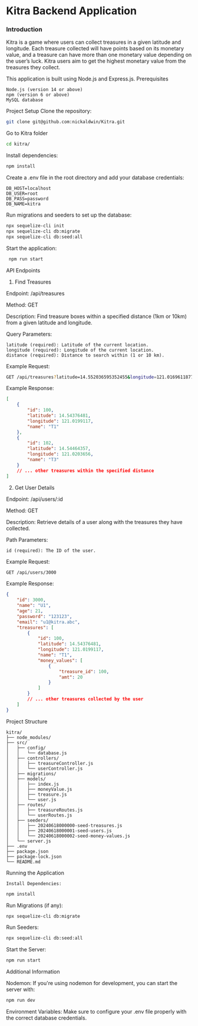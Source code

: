 # Kitra Backend Application
### Introduction

Kitra is a game where users can collect treasures in a given latitude and longitude. Each treasure collected will have points based on its monetary value, and a treasure can have more than one monetary value depending on the user’s luck. Kitra users aim to get the highest monetary value from the treasures they collect.

This application is built using Node.js and Express.js.
Prerequisites

    Node.js (version 14 or above)
    npm (version 6 or above)
    MySQL database

Project Setup
 Clone the repository:

```bash
git clone git@github.com:nickaldwin/Kitra.git
````
Go to Kitra folder
```bash
cd kitra/
```
Install dependencies:
```bash
npm install
```
Create a .env file in the root directory and add your database credentials:

```env
DB_HOST=localhost
DB_USER=root
DB_PASS=password
DB_NAME=kitra
```
Run migrations and seeders to set up the database:

```bash
npx sequelize-cli init
npx sequelize-cli db:migrate
npx sequelize-cli db:seed:all
```
Start the application:
```bash
 npm run start
```
API Endpoints
1. Find Treasures

Endpoint: /api/treasures

Method: GET

Description: Find treasure boxes within a specified distance (1km or 10km) from a given latitude and longitude.

Query Parameters:

    latitude (required): Latitude of the current location.
    longitude (required): Longitude of the current location.
    distance (required): Distance to search within (1 or 10 km).

Example Request:

```bash
GET /api/treasures?latitude=14.552036595352455&longitude=121.01696118771324&distance=1
```
Example Response:


```json
[
    {
        "id": 100,
        "latitude": 14.54376481,
        "longitude": 121.0199117,
        "name": "T1"
    },
    {
        "id": 102,
        "latitude": 14.54464357,
        "longitude": 121.0203656,
        "name": "T3"
    }
    // ... other treasures within the specified distance
]
```
2. Get User Details

Endpoint: /api/users/:id

Method: GET

Description: Retrieve details of a user along with the treasures they have collected.

Path Parameters:

    id (required): The ID of the user.

Example Request:

```bash
GET /api/users/3000
```
Example Response:

```json
{
    "id": 3000,
    "name": "U1",
    "age": 21,
    "password": "123123",
    "email": "u1@kitra.abc",
    "treasures": [
        {
            "id": 100,
            "latitude": 14.54376481,
            "longitude": 121.0199117,
            "name": "T1",
            "money_values": [
                {
                    "treasure_id": 100,
                    "amt": 20
                }
            ]
        }
        // ... other treasures collected by the user
    ]
}
```

Project Structure
```
kitra/
├── node_modules/
├── src/
│   ├── config/
│   │   └── database.js
│   ├── controllers/
│   │   ├── treasureController.js
│   │   └── userController.js
│   ├── migrations/
│   ├── models/
│   │   ├── index.js
│   │   ├── moneyValue.js
│   │   ├── treasure.js
│   │   └── user.js
│   ├── routes/
│   │   ├── treasureRoutes.js
│   │   └── userRoutes.js
│   ├── seeders/
│   │   ├── 20240618000000-seed-treasures.js
│   │   ├── 20240618000001-seed-users.js
│   │   └── 20240618000002-seed-money-values.js
│   └── server.js
├── .env
├── package.json
├── package-lock.json
└── README.md
````
Running the Application

    Install Dependencies:
```bash
npm install
```
Run Migrations (if any):

```bash
npx sequelize-cli db:migrate
```
Run Seeders:

```bash
npx sequelize-cli db:seed:all
```
Start the Server:

```bash
npm run start
```
Additional Information

Nodemon: If you're using nodemon for development, you can start the server with:
```bash
npm run dev
```
Environment Variables: Make sure to configure your .env file properly with the correct database credentials.
